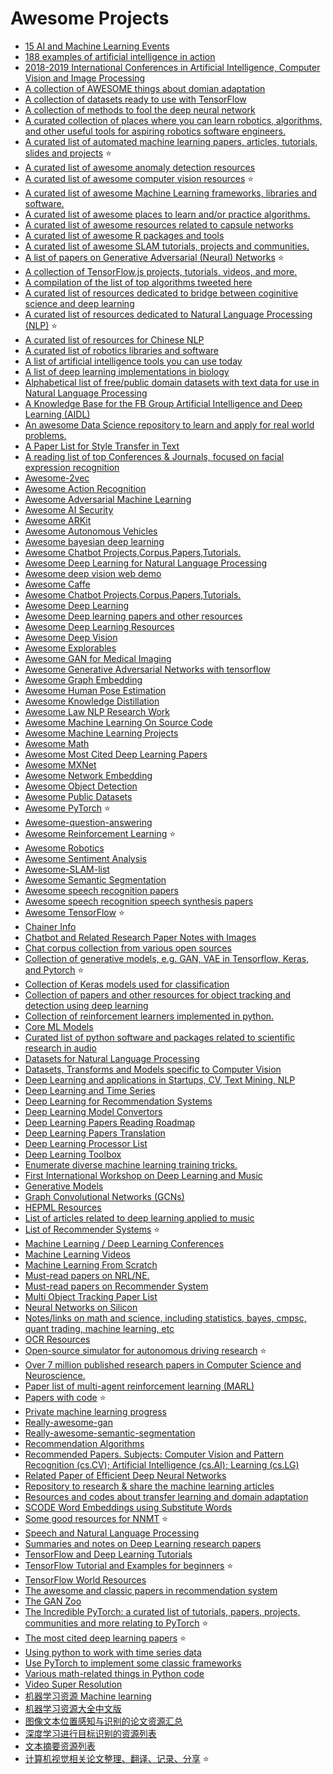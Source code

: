 # Awesome Projects

- [15 AI and Machine Learning Events](http://botunity.co/14-ai-and-machine-learning-events/)
- [188 examples of artificial intelligence in action](https://poo.ai/)
- [2018-2019 International Conferences in Artificial Intelligence, Computer Vision and Image Processing](https://github.com/JackieTseng/conference_call_for_paper)
- [A collection of AWESOME things about domian adaptation](https://github.com/zhaoxin94/awsome-domain-adaptation)
- [A collection of datasets ready to use with TensorFlow](https://github.com/tensorflow/datasets)
- [A collection of methods to fool the deep neural network](https://github.com/layumi/Awesome-Fools)
- [A curated collection of places where you can learn robotics, algorithms, and other useful tools for aspiring robotics software engineers.](https://github.com/mithi/robotics-coursework)
- [A curated list of automated machine learning papers, articles, tutorials, slides and projects](https://github.com/hibayesian/awesome-automl-papers) :star:
- [A curated list of awesome anomaly detection resources](https://github.com/hoya012/awesome-anomaly-detection)
- [A curated list of awesome computer vision resources](https://github.com/jbhuang0604/awesome-computer-vision) :star:
- [A curated list of awesome Machine Learning frameworks, libraries and software.](https://github.com/josephmisiti/awesome-machine-learning)
- [A curated list of awesome places to learn and/or practice algorithms.](https://github.com/tayllan/awesome-algorithms)
- [A curated list of awesome resources related to capsule networks](https://github.com/aisummary/awesome-capsule-networks)
- [A curated list of awesome R packages and tools](https://github.com/qinwf/awesome-R)
- [A curated list of awesome SLAM tutorials, projects and communities.](https://github.com/kanster/awesome-slam)
- [A list of papers on Generative Adversarial (Neural) Networks](https://github.com/nightrome/really-awesome-gan) :star:
- [A collection of TensorFlow.js projects, tutorials, videos, and more.](https://github.com/tensorflow/tfjs/blob/master/GALLERY.md)
- [A compilation of the list of top algorithms tweeted here](https://mathematical-tours.github.io/algorithms/)
- [A curated list of resources dedicated to bridge between coginitive science and deep learning](https://github.com/robi56/awesome-cognitive-science-and-deep-learning)
- [A curated list of resources dedicated to Natural Language Processing (NLP)](https://github.com/keon/awesome-nlp) :star:
- [A curated list of resources for Chinese NLP](https://github.com/crownpku/awesome-chinese-nlp#corpus-%E4%B8%AD%E6%96%87%E8%AF%AD%E6%96%99)
- [A curated list of robotics libraries and software](https://github.com/jslee02/awesome-robotics-libraries)
- [A list of artificial intelligence tools you can use today](https://hackernoon.com/a-list-of-artificial-intelligence-tools-you-can-use-today-for-personal-use-1-3-7f1b60b6c94f)
- [A list of deep learning implementations in biology](https://github.com/hussius/deeplearning-biology)
- [Alphabetical list of free/public domain datasets with text data for use in Natural Language Processing](https://github.com/niderhoff/nlp-datasets)
- [A Knowledge Base for the FB Group Artificial Intelligence and Deep Learning (AIDL)](https://github.com/arthchan2003/AIDL_KB)
- [An awesome Data Science repository to learn and apply for real world problems.](https://github.com/bulutyazilim/awesome-datascience)
- [A Paper List for Style Transfer in Text](https://github.com/fuzhenxin/Style-Transfer-in-Text)
- [A reading list of top Conferences & Journals, focused on facial expression recognition](https://github.com/EvelynFan/AWESOME-FER)
- [Awesome-2vec](https://github.com/MaxwellRebo/awesome-2vec) 
- [Awesome Action Recognition](https://github.com/jinwchoi/awesome-action-recognition)
- [Awesome Adversarial Machine Learning](https://github.com/yenchenlin/awesome-adversarial-machine-learning)
- [Awesome AI Security](https://github.com/RandomAdversary/Awesome-AI-Security)
- [Awesome ARKit](https://github.com/olucurious/awesome-arkit)
- [Awesome Autonomous Vehicles](https://github.com/takeitallsource/awesome-autonomous-vehicles)
- [Awesome bayesian deep learning](https://github.com/robi56/awesome-bayesian-deep-learning)
- [Awesome Chatbot Projects,Corpus,Papers,Tutorials.](https://github.com/fendouai/Awesome-Chatbot)
- [Awesome Deep Learning for Natural Language Processing](https://github.com/brianspiering/awesome-dl4nlp)
- [Awesome deep vision web demo](https://github.com/hwalsuklee/awesome-deep-vision-web-demo)
- [Awesome Caffe](https://github.com/MichaelXin/Awesome-Caffe)
- [Awesome Chatbot Projects,Corpus,Papers,Tutorials.](https://github.com/fendouai/Awesome-Chatbot)
- [Awesome Deep Learning](https://github.com/ChristosChristofidis/awesome-deep-learning)
- [Awesome Deep learning papers and other resources](https://github.com/endymecy/awesome-deeplearning-resources)
- [Awesome Deep Learning Resources](https://github.com/guillaume-chevalier/awesome-deep-learning-resources)
- [Awesome Deep Vision](https://github.com/kjw0612/awesome-deep-vision)
- [Awesome Explorables](https://github.com/sp4ke/awesome-explorables)
- [Awesome GAN for Medical Imaging](https://github.com/xinario/awesome-gan-for-medical-imaging)
- [Awesome Generative Adversarial Networks with tensorflow](https://github.com/kozistr/Awesome-GANs)
- [Awesome Graph Embedding](https://github.com/benedekrozemberczki/awesome-graph-embedding)
- [Awesome Human Pose Estimation](https://github.com/wangzheallen/awesome-human-pose-estimation)
- [Awesome Knowledge Distillation](https://github.com/dkozlov/awesome-knowledge-distillation)
- [Awesome Law NLP Research Work](https://github.com/bamtercelboo/Awesome-Law-NLP-Research-Work)
- [Awesome Machine Learning On Source Code](https://github.com/src-d/awesome-machine-learning-on-source-code)
- [Awesome Machine Learning Projects](https://ml-showcase.com/)
- [Awesome Math](https://github.com/llSourcell/learn_math_fast)
- [Awesome Most Cited Deep Learning Papers](https://github.com/terryum/awesome-deep-learning-papers)
- [Awesome MXNet](https://github.com//chinakook/Awesome-MXNet)
- [Awesome Network Embedding](https://github.com/chihming/awesome-network-embedding)
- [Awesome Object Detection](https://github.com/amusi/awesome-object-detection)
- [Awesome Public Datasets](https://github.com/caesar0301/awesome-public-datasets)
- [Awesome PyTorch](https://github.com/rickiepark/awesome-pytorch) :star:
- [Awesome-question-answering](https://github.com/dapurv5/awesome-question-answering)
- [Awesome Reinforcement Learning](https://github.com/aikorea/awesome-rl) :star:
- [Awesome Robotics](https://github.com/Kiloreux/awesome-robotics)
- [Awesome Sentiment Analysis](https://github.com/xiamx/awesome-sentiment-analysis)
- [Awesome-SLAM-list](https://github.com/OpenSLAM/awesome-SLAM-list)
- [Awesome Semantic Segmentation](https://github.com/mrgloom/awesome-semantic-segmentation)
- [Awesome speech recognition papers](https://github.com/zzw922cn/awesome-speech-recognition-papers)
- [Awesome speech recognition speech synthesis papers](https://github.com/zzw922cn/awesome-speech-recognition-speech-synthesis-papers)
- [Awesome TensorFlow](https://github.com/jtoy/awesome-tensorflow) :star:
- [Chainer Info](https://github.com/hidetomasuoka/chainer-info)
- [Chatbot and Related Research Paper Notes with Images](https://github.com/ricsinaruto/Seq2seqChatbots/wiki/Chatbot-and-Related-Research-Paper-Notes-with-Images)
- [Chat corpus collection from various open sources](https://github.com/Marsan-Ma/chat_corpus)
- [Collection of generative models, e.g. GAN, VAE in Tensorflow, Keras, and Pytorch](https://github.com/wiseodd/generative-models) :star:
- [Collection of Keras models used for classification](https://github.com//titu1994/Keras-Classification-Models)
- [Collection of papers and other resources for object tracking and detection using deep learning](https://github.com/abhineet123/Deep-Learning-for-Tracking-and-Detection)
- [Collection of reinforcement learners implemented in python.](https://github.com/Islandman93/reinforcepy)
- [Core ML Models](https://github.com/likedan/Awesome-CoreML-Models)
- [Curated list of python software and packages related to scientific research in audio](https://github.com/faroit/awesome-python-scientific-audio)
- [Datasets for Natural Language Processing](https://github.com/karthikncode/nlp-datasets)
- [Datasets, Transforms and Models specific to Computer Vision](https://github.com/pytorch/vision/)
- [Deep Learning and applications in Startups, CV, Text Mining, NLP](https://github.com/lipiji/App-DL)
- [Deep Learning and Time Series](https://github.com//FrancisArgnR/Time-series---deep-learning---state-of-the-art)
- [Deep Learning for Recommendation Systems](https://github.com/robi56/Deep-Learning-for-Recommendation-Systems)
- [Deep Learning Model Convertors](https://github.com/ysh329/deep-learning-model-convertor)
- [Deep Learning Papers Reading Roadmap](https://github.com/songrotek/Deep-Learning-Papers-Reading-Roadmap)
- [Deep Learning Papers Translation](https://github.com/SnailTyan/deep-learning-papers-translation)
- [Deep Learning Processor List](https://zhuanlan.zhihu.com/p/28406226)
- [Deep Learning Toolbox](https://github.com/dmarnerides/dlt)
- [Enumerate diverse machine learning training tricks.](https://github.com/Conchylicultor/Deep-Learning-Tricks)
- [First International Workshop on Deep Learning and Music](https://arxiv.org/html/1706.08675)
- [Generative Models](https://github.com/wiseodd/generative-models)
- [Graph Convolutional Networks (GCNs)](https://github.com/sungyongs/graph-based-nn)
- [HEPML Resources](https://github.com/iml-wg/HEP-ML-Resources)
- [List of articles related to deep learning applied to music](https://github.com/ybayle/awesome-deep-learning-music)
- [List of Recommender Systems](https://github.com/grahamjenson/list_of_recommender_systems) :star:
- [Machine Learning / Deep Learning Conferences](https://tryolabs.com/blog/machine-learning-deep-learning-conferences/)
- [Machine Learning Videos](https://github.com/dustinvtran/ml-videos)
- [Machine Learning From Scratch](https://github.com/eriklindernoren/ML-From-Scratch)
- [Must-read papers on NRL/NE.](https://github.com/thunlp/NRLpapers)
- [Must-read papers on Recommender System](https://github.com/hongleizhang/RSPapers)
- [Multi Object Tracking Paper List](https://github.com/SpyderXu/multi-object-tracking-paper-list)
- [Neural Networks on Silicon](https://github.com/fengbintu/Neural-Networks-on-Silicon)
- [Notes/links on math and science, including statistics, bayes, cmpsc, quant trading, machine learning, etc](https://github.com/melling/MathAndScienceNotes)
- [OCR Resources](https://github.com/ZumingHuang/awesome-ocr-resources)
- [Open-source simulator for autonomous driving research](https://github.com/carla-simulator/carla) :star:
- [Over 7 million published research papers in Computer Science and Neuroscience.](http://labs.semanticscholar.org/corpus/)
- [Paper list of multi-agent reinforcement learning (MARL)](https://github.com/LantaoYu/MARL-Papers)
- [Papers with code](https://github.com/zziz/pwc) :star:
- [Private machine learning progress](https://github.com/OpenMined/awesome-ai-privacy)
- [Really-awesome-gan](https://github.com/nightrome/really-awesome-gan)
- [Really-awesome-semantic-segmentation](https://github.com/nightrome/really-awesome-semantic-segmentation)
- [Recommendation Algorithms](https://github.com/chihming/competitive-recsys)
- [Recommended Papers. Subjects: Computer Vision and Pattern Recognition (cs.CV); Artificial Intelligence (cs.AI); Learning (cs.LG)](https://github.com//ArcherFMY/Paper_Reading_List)
- [Related Paper of Efficient Deep Neural Networks](https://github.com/Zhouaojun/Efficient-Deep-Learning)
- [Repository to research & share the machine learning articles](https://github.com/arXivTimes/arXivTimes)
- [Resources and codes about transfer learning and domain adaptation](https://github.com/jindongwang/transferlearning)
- [SCODE Word Embeddings using Substitute Words](https://github.com/ai-ku/wvec)
- [Some good resources for NNMT](http://thegrandjanitor.com/2017/09/09/some-useful-links-on-neural-machine-translation/) :star:
- [Speech and Natural Language Processing](https://github.com/edobashira/speech-language-processing)
- [Summaries and notes on Deep Learning research papers](https://github.com/dennybritz/deeplearning-papernotes)
- [TensorFlow and Deep Learning Tutorials](https://github.com/wagamamaz/tensorflow-tutorial)
- [TensorFlow Tutorial and Examples for beginners](https://github.com/aymericdamien/TensorFlow-Examples) :star:
- [TensorFlow World Resources](https://github.com/astorfi/TensorFlow-World-Resources)
- [The awesome and classic papers in recommendation system](https://github.com/YuyangZhangFTD/awesome-RecSys-papers)
- [The GAN Zoo](https://github.com/hindupuravinash/the-gan-zoo)
- [The Incredible PyTorch: a curated list of tutorials, papers, projects, communities and more relating to PyTorch](https://github.com/ritchieng/the-incredible-pytorch) :star:
- [The most cited deep learning papers](https://github.com/terryum/awesome-deep-learning-papers) :star:
- [Using python to work with time series data](https://github.com/MaxBenChrist/awesome_time_series_in_python)
- [Use PyTorch to implement some classic frameworks](https://github.com/sunshineatnoon/Paper-Implementations)
- [Various math-related things in Python code](https://github.com/calebmadrigal/math-with-python)
- [Video Super Resolution](https://github.com/flyywh/Video-Super-Resolution)
- [机器学习资源 Machine learning](https://github.com/allmachinelearning/MachineLearning)
- [机器学习资源大全中文版](https://github.com/jobbole/awesome-machine-learning-cn)
- [图像文本位置感知与识别的论文资源汇总](https://github.com/whitelok/image-text-localization-recognition/blob/master/README.zh-cn.md)
- [深度学习进行目标识别的资源列表](http://www.thinkface.cn/thread-4434-1-1.html)
- [文本摘要资源列表](https://github.com/mathsyouth/awesome-text-summarization)
- [计算机视觉相关论文整理、翻译、记录、分享](https://github.com/yizt/cv-papers) :star:
